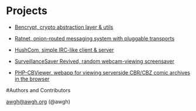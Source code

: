 

# Projects

- [Bencrypt, crypto abstraction layer & utils](https://github.com/awgh/bencrypt)
- [Ratnet, onion-routed messaging system with pluggable transports](https://github.com/awgh/ratnet)
- [HushCom, simple IRC-like client & server](https://github.com/awgh/hushcom)

- [SurveillanceSaver Revived, random webcam-viewing screensaver](https://github.com/awgh/SurveillanceSaver)
- [PHP-CBViewer, webapp for viewing serverside CBR/CBZ comic archives in the browser](https://github.com/awgh/php-cbviewer)



#Authors and Contributors

awgh@awgh.org (@awgh)
